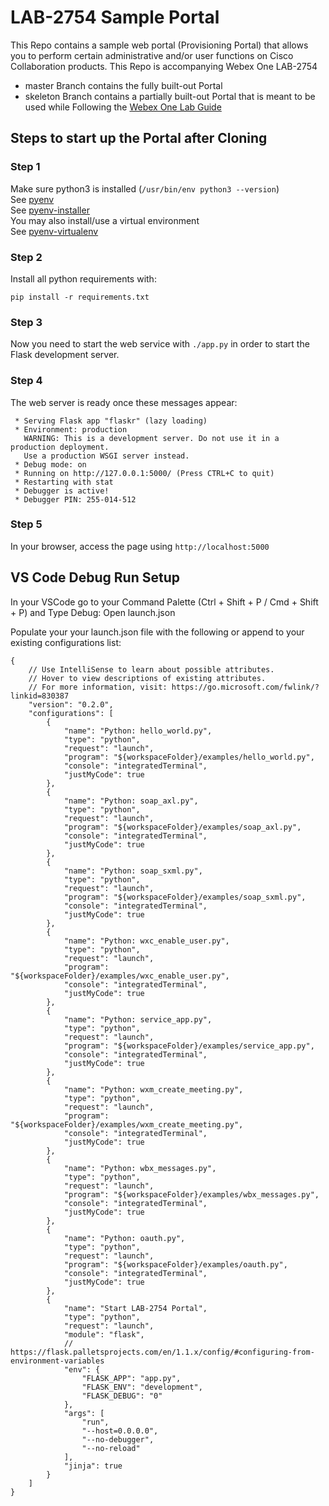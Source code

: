 # LAB-2754 Sample Portal

This Repo contains a sample web portal (Provisioning Portal) that allows you to perform certain administrative and/or user functions on Cisco Collaboration products. This Repo is accompanying Webex One LAB-2754

* master Branch contains the fully built-out Portal
* skeleton Branch contains a partially built-out Portal that is meant to be used while Following the [Webex One Lab Guide](https://apilab.webexone.com/)


## Steps to start up the Portal after Cloning

### Step 1

Make sure python3 is installed (```/usr/bin/env python3 --version```)\
See [pyenv](https://github.com/pyenv/pyenv/wiki)\
See [pyenv-installer](https://github.com/pyenv/pyenv-installer)\
You may also install/use a virtual environment\
See [pyenv-virtualenv](https://github.com/pyenv/pyenv-virtualenv)

### Step 2

Install all python requirements with:

```pip install -r requirements.txt```

### Step 3

Now you need to start the web service with ```./app.py``` in order to start the Flask development server.

### Step 4

The web server is ready once these messages appear:

```
 * Serving Flask app "flaskr" (lazy loading)
 * Environment: production
   WARNING: This is a development server. Do not use it in a production deployment.
   Use a production WSGI server instead.
 * Debug mode: on
 * Running on http://127.0.0.1:5000/ (Press CTRL+C to quit)
 * Restarting with stat
 * Debugger is active!
 * Debugger PIN: 255-014-512
 ```

### Step 5

In your browser, access the page using `http://localhost:5000`

## VS Code Debug Run Setup ##

In your VSCode go to your Command Palette (Ctrl + Shift + P /  Cmd + Shift + P) and Type Debug: Open launch.json

Populate your your launch.json file with the following or append to your existing configurations list:

```
{
    // Use IntelliSense to learn about possible attributes.
    // Hover to view descriptions of existing attributes.
    // For more information, visit: https://go.microsoft.com/fwlink/?linkid=830387
    "version": "0.2.0",
    "configurations": [
        {
            "name": "Python: hello_world.py",
            "type": "python",
            "request": "launch",
            "program": "${workspaceFolder}/examples/hello_world.py",
            "console": "integratedTerminal",
            "justMyCode": true
        },
        {
            "name": "Python: soap_axl.py",
            "type": "python",
            "request": "launch",
            "program": "${workspaceFolder}/examples/soap_axl.py",
            "console": "integratedTerminal",
            "justMyCode": true
        },
        {
            "name": "Python: soap_sxml.py",
            "type": "python",
            "request": "launch",
            "program": "${workspaceFolder}/examples/soap_sxml.py",
            "console": "integratedTerminal",
            "justMyCode": true
        },
        {
            "name": "Python: wxc_enable_user.py",
            "type": "python",
            "request": "launch",
            "program": "${workspaceFolder}/examples/wxc_enable_user.py",
            "console": "integratedTerminal",
            "justMyCode": true
        },
        {
            "name": "Python: service_app.py",
            "type": "python",
            "request": "launch",
            "program": "${workspaceFolder}/examples/service_app.py",
            "console": "integratedTerminal",
            "justMyCode": true
        },
        {
            "name": "Python: wxm_create_meeting.py",
            "type": "python",
            "request": "launch",
            "program": "${workspaceFolder}/examples/wxm_create_meeting.py",
            "console": "integratedTerminal",
            "justMyCode": true
        },
        {
            "name": "Python: wbx_messages.py",
            "type": "python",
            "request": "launch",
            "program": "${workspaceFolder}/examples/wbx_messages.py",
            "console": "integratedTerminal",
            "justMyCode": true
        },
        {
            "name": "Python: oauth.py",
            "type": "python",
            "request": "launch",
            "program": "${workspaceFolder}/examples/oauth.py",
            "console": "integratedTerminal",
            "justMyCode": true
        },
        {
            "name": "Start LAB-2754 Portal",
            "type": "python",
            "request": "launch",
            "module": "flask",
            // https://flask.palletsprojects.com/en/1.1.x/config/#configuring-from-environment-variables
            "env": {
                "FLASK_APP": "app.py",
                "FLASK_ENV": "development",
                "FLASK_DEBUG": "0"
            },
            "args": [
                "run",
                "--host=0.0.0.0",
                "--no-debugger",
                "--no-reload"
            ],
            "jinja": true
        }
    ]
}
